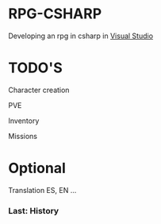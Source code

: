 # RPG-CSHARP
 Developing an rpg in csharp in [Visual Studio](https://visualstudio.microsoft.com/)

# TODO'S
Character creation

PVE

Inventory

Missions

# Optional
Translation ES, EN ...

### Last: History
